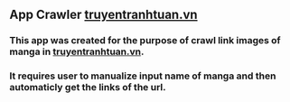## App Crawler [truyentranhtuan.vn](truyentranhtuan.vn)

### This app was created for the purpose of crawl link images of manga in [truyentranhtuan.vn](truyentranhtuan.vn).
### It requires user to manualize input name of manga and then automaticly get the links of the url.